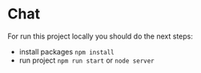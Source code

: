 # Chat
For run this project locally you should do the next steps:
 - install packages `npm install`
 - run project `npm run start` or `node server`

